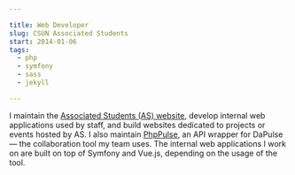 ```yaml
---

title: Web Developer
slug: CSUN Associated Students
start: 2014-01-06
tags:
  - php
  - symfony
  - sass
  - jekyll

---
```


I maintain the [Associated Students (AS) website](http://www.csun.edu/as/), develop internal web applications used by staff, and build websites dedicated to projects or events hosted by AS. I also maintain [PhpPulse](https://github.com/allejo/PhpPulse), an API wrapper for DaPulse &mdash; the collaboration tool my team uses. The internal web applications I work on are built on top of Symfony and Vue.js, depending on the usage of the tool.
